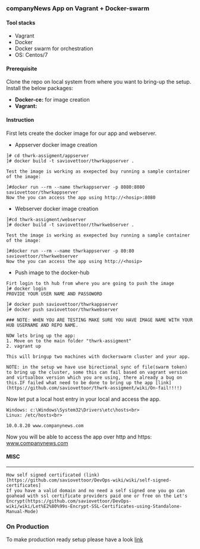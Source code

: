 ### companyNews App on Vagrant + Docker-swarm

#### Tool stacks
* Vagrant
* Docker
* Docker swarm for orchestration
* OS: Centos/7

#### Prerequisite
Clone the repo on local system from where you want to bring-up the setup. Install the below packages:
* <b>Docker-ce:</b> for image creation 
* <b>Vagrant:</b>

#### Instruction
First lets create the docker image for our app and webserver.<br>

* Appserver docker image creation
```
]# cd thwrk-assigment/appserver
]# docker build -t saviovettoor/thwrkappserver .

Test the image is working as exepected buy running a sample container of the image:

]#docker run --rm --name thwrkappserver -p 8080:8080 saviovettoor/thwrkappserver
Now the you can access the app using http://<hosip>:8080
```

* Webserver docker image creation
```
]#cd thwrk-assigment/webserver
]# docker build -t saviovettoor/thwrkwebserver .

Test the image is working as exepected buy running a sample container of the image:

]#docker run --rm --name thwrkappserver -p 80:80 saviovettoor/thwrkwebserver
Now the you can access the app using http://<hosip>
```

* Push image to the docker-hub
```
Firt login to th hub from where you are going to push the image
]# docker login
PROVIDE YOUR USER NAME AND PASSOWORD

]# docker push saviovettoor/thwrkappserver
]# docker push saviovettoor/thwrkwebserver

### NOTE: WHEN YOU ARE TESTING MAKE SURE YOU HAVE IMAGE NAME WITH YOUR HUB USERNAME AND REPO NAME.
```

```
NOW lets bring up the app:
1. Move on to the main folder "thwrk-assigment"
2. vagrant up

This will bringup two machines with dockerswarm cluster and your app.

NOTE: in the setup we have use birectional sync of file(swarm token) to bring up the cluster, some this can fail based on vagrant version and virtualbox version which you are using, there already a bug on this.IF failed what need to be done to bring up the app [link](https://github.com/saviovettoor/thwrk-assigment/wiki/On-fail!!!!)
```
Now let put a local host entry in your local and access the app.<br>
```
Windows: c:\Windows\System32\Drivers\etc\hosts<br>
Linux: /etc/hosts<br>

10.0.8.20 www.companynews.com
```
Now you will be able to access the app over http and https: www.companynews.com

#### MISC
---------
```
How self signed certificated (link)[https://github.com/saviovettoor/DevOps-wiki/wiki/self-signed-certificates]
If you have a valid domain and no need a self signed one you go can goahead with ssl certificate providers paid one or free on the Let's  Encrypt(https://github.com/saviovettoor/DevOps-wiki/wiki/Let%E2%80%99s-Encrypt-SSL-Certificates-using-Standalone-Manual-Mode)
```

### On Production
To make production ready setup please have a look [link](https://github.com/saviovettoor/thwrk-assigment/wiki/On-production)
